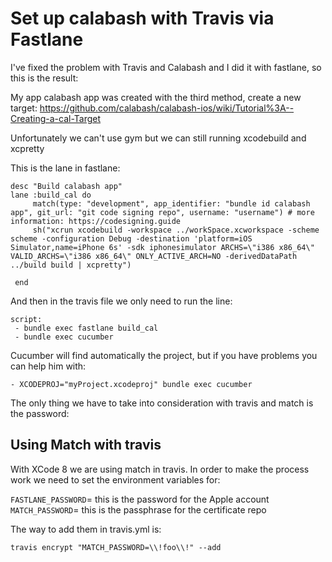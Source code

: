 # Set up calabash with Travis via Fastlane

I've fixed the problem with Travis and Calabash and I did it with fastlane, so this is the result:

My app calabash app was created with the third method, create a new target: https://github.com/calabash/calabash-ios/wiki/Tutorial%3A--Creating-a-cal-Target   

Unfortunately we can't use gym but we can still running xcodebuild and xcpretty

This is the lane in fastlane: 

```
desc "Build calabash app"
lane :build_cal do
     match(type: "development", app_identifier: "bundle id calabash app", git_url: "git code signing repo", username: "username") # more information: https://codesigning.guide
     sh("xcrun xcodebuild -workspace ../workSpace.xcworkspace -scheme scheme -configuration Debug -destination 'platform=iOS Simulator,name=iPhone 6s' -sdk iphonesimulator ARCHS=\"i386 x86_64\" VALID_ARCHS=\"i386 x86_64\" ONLY_ACTIVE_ARCH=NO -derivedDataPath ../build build | xcpretty")
 
 end
```

And then in the travis file we only need to run the line:

```
script:
 - bundle exec fastlane build_cal
 - bundle exec cucumber
```

Cucumber will find automatically the project, but if you have problems you can help him with:

```
- XCODEPROJ="myProject.xcodeproj" bundle exec cucumber
```

The only thing we have to take into consideration with travis and match is the password:

## Using Match with travis

With XCode 8 we are using match in travis. In order to make the process work we need to set the environment variables for:

`FASTLANE_PASSWORD`= this is the password for the Apple account
`MATCH_PASSWORD`= this is the passphrase for the certificate repo

The way to add them in travis.yml is:

```
travis encrypt "MATCH_PASSWORD=\\!foo\\!" --add
```
